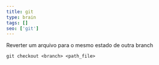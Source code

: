 ```yaml
---
title: git
type: brain
tags: []
seo: ['git']
---
```


Reverter um arquivo para o mesmo estado de outra branch
```
git checkout <branch> <path_file>
```
